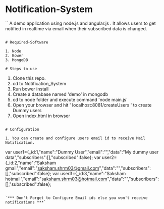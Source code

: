 # Notification-System

``
A demo application using node.js and angular.js . It allows users to get notified in realtime via email when their subscribed data is changed.
```

# Required-Software

1. Node
2. Bower
3. MongoDB

# Steps to use
```
1. Clone this repo.
2. cd to Notification_System
3. Run bower install
4. Create a database named 'demo' in mongodb
5. cd to node folder and execute command 'node main.js'
6. Open your browser and hit ' localhost:8081/createUsers ' to create Dummy users
7. Open index.html in browser
```

# Configuration

1. You can create and configure users email id to receive Mail Notification.

```
 var user1={_id:1,"name":"Dummy User","email":"","data":"My dummy user data","subscribers":[],"subscribed":false};
 var user2={_id:2,"name":"Saksham gmail","email":"saksham.shrm03@gmail.com","data":"","subscribers":[],"subscribed":false};
 var user3={_id:3,"name":"Saksham hotmail","email":"saksham.shrm03@hotmail.com","data":"","subscribers":[],"subscribed":false};
 
```

`*** Don't Forget to Configure Email ids else you won't receive notifications ***`



